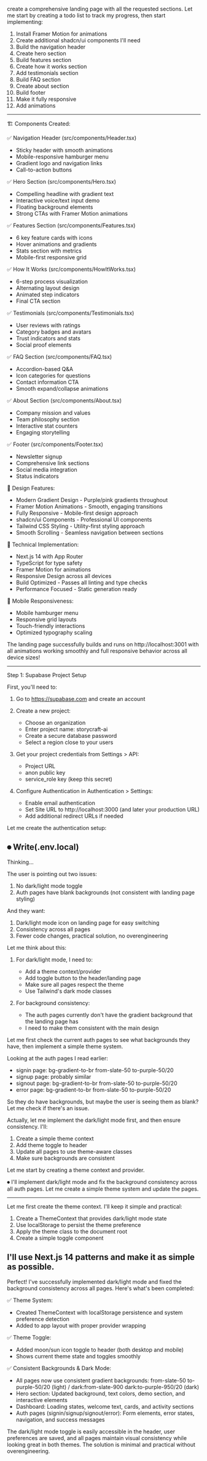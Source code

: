 create a comprehensive landing page with all the requested sections. Let me start by creating a todo list to track my progress, then
start implementing:

1. Install Framer Motion for animations
2. Create additional shadcn/ui components I'll need
3. Build the navigation header
4. Create hero section
5. Build features section
6. Create how it works section
7. Add testimonials section
8. Build FAQ section
9. Create about section
10. Build footer
11. Make it fully responsive
12. Add animations

---

🏗️ Components Created:

✅ Navigation Header (src/components/Header.tsx)

- Sticky header with smooth animations
- Mobile-responsive hamburger menu
- Gradient logo and navigation links
- Call-to-action buttons

✅ Hero Section (src/components/Hero.tsx)

- Compelling headline with gradient text
- Interactive voice/text input demo
- Floating background elements
- Strong CTAs with Framer Motion animations

✅ Features Section (src/components/Features.tsx)

- 6 key feature cards with icons
- Hover animations and gradients
- Stats section with metrics
- Mobile-first responsive grid

✅ How It Works (src/components/HowItWorks.tsx)

- 6-step process visualization
- Alternating layout design
- Animated step indicators
- Final CTA section

✅ Testimonials (src/components/Testimonials.tsx)

- User reviews with ratings
- Category badges and avatars
- Trust indicators and stats
- Social proof elements

✅ FAQ Section (src/components/FAQ.tsx)

- Accordion-based Q&A
- Icon categories for questions
- Contact information CTA
- Smooth expand/collapse animations

✅ About Section (src/components/About.tsx)

- Company mission and values
- Team philosophy section
- Interactive stat counters
- Engaging storytelling

✅ Footer (src/components/Footer.tsx)

- Newsletter signup
- Comprehensive link sections
- Social media integration
- Status indicators

🎨 Design Features:

- Modern Gradient Design - Purple/pink gradients throughout
- Framer Motion Animations - Smooth, engaging transitions
- Fully Responsive - Mobile-first design approach
- shadcn/ui Components - Professional UI components
- Tailwind CSS Styling - Utility-first styling approach
- Smooth Scrolling - Seamless navigation between sections

🚀 Technical Implementation:

- Next.js 14 with App Router
- TypeScript for type safety
- Framer Motion for animations
- Responsive Design across all devices
- Build Optimized - Passes all linting and type checks
- Performance Focused - Static generation ready

📱 Mobile Responsiveness:

- Mobile hamburger menu
- Responsive grid layouts
- Touch-friendly interactions
- Optimized typography scaling

The landing page successfully builds and runs on http://localhost:3001 with all animations working smoothly and full responsive behavior across all
device sizes!

---

Step 1: Supabase Project Setup

First, you'll need to:

1. Go to https://supabase.com and create an account
2. Create a new project:

   - Choose an organization
   - Enter project name: storycraft-ai
   - Create a secure database password
   - Select a region close to your users

3. Get your project credentials from Settings > API:

   - Project URL
   - anon public key
   - service_role key (keep this secret)

4. Configure Authentication in Authentication > Settings:

   - Enable email authentication
   - Set Site URL to http://localhost:3000 (and later your production URL)
   - Add additional redirect URLs if needed

Let me create the authentication setup:

## ⏺ Write(.env.local)

Thinking…

The user is pointing out two issues:

1. No dark/light mode toggle
2. Auth pages have blank backgrounds (not consistent with landing page styling)

And they want:

1. Dark/light mode icon on landing page for easy switching
2. Consistency across all pages
3. Fewer code changes, practical solution, no overengineering

Let me think about this:

1. For dark/light mode, I need to:

   - Add a theme context/provider
   - Add toggle button to the header/landing page
   - Make sure all pages respect the theme
   - Use Tailwind's dark mode classes

2. For background consistency:

   - The auth pages currently don't have the gradient background that the landing page has
   - I need to make them consistent with the main design

Let me first check the current auth pages to see what backgrounds they have, then implement a simple theme system.

Looking at the auth pages I read earlier:

- signin page: bg-gradient-to-br from-slate-50 to-purple-50/20
- signup page: probably similar
- signout page: bg-gradient-to-br from-slate-50 to-purple-50/20
- error page: bg-gradient-to-br from-slate-50 to-purple-50/20

So they do have backgrounds, but maybe the user is seeing them as blank? Let me check if there's an issue.

Actually, let me implement the dark/light mode first, and then ensure consistency. I'll:

1. Create a simple theme context
2. Add theme toggle to header
3. Update all pages to use theme-aware classes
4. Make sure backgrounds are consistent

Let me start by creating a theme context and provider.

⏺ I'll implement dark/light mode and fix the background consistency across all auth pages. Let me create a simple theme system and update the pages.

---

Let me first create the theme context. I'll keep it simple and practical:

1. Create a ThemeContext that provides dark/light mode state
2. Use localStorage to persist the theme preference
3. Apply the theme class to the document root
4. Create a simple toggle component

## I'll use Next.js 14 patterns and make it as simple as possible.

Perfect! I've successfully implemented dark/light mode and fixed the background consistency across all pages. Here's what's been completed:

✅ Theme System:

- Created ThemeContext with localStorage persistence and system preference detection
- Added to app layout with proper provider wrapping

✅ Theme Toggle:

- Added moon/sun icon toggle to header (both desktop and mobile)
- Shows current theme state and toggles smoothly

✅ Consistent Backgrounds & Dark Mode:

- All pages now use consistent gradient backgrounds: from-slate-50 to-purple-50/20 (light) / dark:from-slate-900 dark:to-purple-950/20 (dark)
- Hero section: Updated background, text colors, demo section, and interactive elements
- Dashboard: Loading states, welcome text, cards, and activity sections
- Auth pages (signin/signup/signout/error): Form elements, error states, navigation, and success messages

The dark/light mode toggle is easily accessible in the header, user preferences are saved, and all pages maintain visual consistency while looking
great in both themes. The solution is minimal and practical without overengineering.
